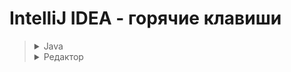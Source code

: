 # IntelliJ IDEA - горячие клавиши

><details><summary>Java</summary>
>
>```
>Поиск/Замена (это земаст!)
>   Ctrl + N               поиск класса, далее ALT+(-> / <-) - выбор ищем Files, All и т.д.
>   Ctrl + F               поиск на текущем классе  
>   Ctrl + R               автозамена на текущем классе
>   Ctrl + Shift + F       поиск выражений в проекте/модулях/директориях
>   Ctrl + Left Mouse      провалиться в метод/класс и т.д. чтобы прочитать про него
>   Ctrl + ALT + (<-)      вернуться назад, или вперед (ВАЖНО)
>   Ctrl + B               на классе/методе подняться до объявления класса/метода, 
>                          а если еще раз нажать в объявлении, то увидим, где  используется класс/метод
>   Ctrl + ALT + L         авто выравнивание кода
>   Ctrl + Y               удалить строку (целиком)
>   Ctrl + X               вырезать строку (целиком)
>   Ctrl + D               создать дубликат строки
>   Ctrl + W + W + ...     выделение кода (слово -> строка -> блок -> метод -> класс и тд)
>   Ctrl + Shift + W       обратное снятие выделения
>   Ctrl + Insret          выделение строки целиком
>   Shift + End            выделить все что справа от курсора в строке
>
>   Ctrl + Shift + [стрелка выше/ниже]     перемещение вверх/вниз строки в коде
>
>Запилить кусок кода в структуру:
>   1. Ctrl + W    много раз до готовности
>   2. Ctrl + Alt + T
>   3. [нажать цифру на клаве, например '6'  =  try{} catch{}]
>
>Создание структур с нуля:
>' fori ' + (Tab или Enter) + Tab   сразу забиваем второй критерий в цикле for и цикл готов!
>' foreach ' + (Tab или Enter)     шаблон для цикла типа ' for each ' - просто добавь воды)
>' iter ' + (Tab или Enter)         перебрать элементы коллекции
>
>Быстрая отладка.
>   Shift + F9      запуск отладки
>   F8              построчный прогон без захода в методы
>   F7              с заходом в методы
>   Alt + F8        открыть окно эмуляции (=отладка в отладке)
>   Alt + F9        прогнать до курсора
>
>Атомарная отладка с заходом в контекстные методы:
>   ставим breakpoint на строке public static void main => Shift + F9 => F7, F7...
>
>Рефакторинг.
>   Shift + F6      переименовать переменную
>   Ctrl + F6        изменить сигнатуру метода
>
>Навигация:
>   Ctrl + Q        где стоит курсор, показать подробности метода/класса/значения и т.д.
>   Ctrl + P        напомнить сигнатуру
>   Alt + F7        где стоит курсор, показать все места где используется метод/класс/значение и т.д.
>   Alt + 1         скрыть/показать панель 'Project'
>   Ctrl + Alt + O  удалить неисп. импорты
>   Alt + [стрелка влево/вправо]    перемещение по закладкам
>
>Промежуточная обработка текста, который вы откуда то скопировали:
>0. Ctrl + C        на тексте неважно откуда
>1. WIN + R         окно винды ВЫПОЛНИТЬ...
>2. Ctrl + V        и редактируем, убираем лишнее
>3. Ctrl + A        выделяем результат редактирования
>4. Ctrl + C        копируем выделенный результат редактирования
>5. Ctrl + V        вставляем куда нужно
>   
>Быстрое создание переменной (если написали метод/экземпляр, который что-то возвращает, 
>а нужно результат запилить на переменную) Alt+Enter, [introduce local variable] Enter
>```
></details>
>
><details><summary>Редактор</summary>
>
>```
>Ctrl + Shift + U       Переключить в "ВЕРХНИЙ/нижний" регистр 
>Ctrl + Z                Undo, отменить последнее действие  
>Ctrl + Shift + Z        Redo, отменить последнюю отмену действия  
>Ctrl + Shift + V        Расширенная вставка из буфера обмена (с историей)  
>Ctrl (+ Shift) + W      Инкрементальное выделение выражения  
>Ctrl + влево/вправо     Перемещение между словами  
>Ctrl + вверх/вниз       Прокрутка кода без изменения позиции курсора  
>Ctrl + Home/End         Переход в начало/конец файла  
>Shift + Del (Ctr + Y)   Удаление строки, отличие в том, где потом окажется курсор  
>Ctrl + Del              Удалить от текущей позиции до конца слова  
>Ctrl + Backspace        Удалить от текущей позиции до начала слова  
>Ctrl + D                Дублировать текущую строку  
>Tab / Shift + Tab       Увеличить/уменьшить текущий отступ  
>Ctrl + Alt + I          Выравнивание отступов в коде  
>Ctrl + Alt + L          Приведение кода в соответствие code style  
>Ctrl + /                Закомментировать/раскомментировать текущую строку  
>Ctrl + Shift + /        Закомментировать/раскомментировать выделенный код  
>Ctrl + -/+              Фолдинг, свернуть/развернуть  
>Ctrl + Shift + -/+      Фолдинг, свернуть/развернуть все  
>Ctrl + Shift + .        Сделать текущий скоуп сворачиваемым и свернуть его  
>Ctrl + .                Сделать текущий скоуп несворачиваемым  
>Ctrl + R                Замена в тексте  
>Ctrl + Shift + R        Замена во всех файлах
>Ctrl + W + W            Выделить всю строку  
>```
>
>**Окна, вкладки:**
>```  
>Alt + влево/вправо     Перемещение между вкладками
>Ctrl + F4               Закрыть вкладку
>Alt + циферка          Открытие/закрытие окон Project, Structure, Changes и тд
>Ctrl + Tab              Switcher, переключение между вкладками и окнами
>Shift + Esc            Закрыть активное окно
>F12                    Открыть последнее закрытое окно
>Ctrl + колесико         Zoom, если он был вами настроен
>```
>
>**Закладки:**  
>```  
>F11                    Поставить или снять закладку  
>Ctrl + F11              Аналогично с присвоением буквы или цифры  
>Shift + F11            Переход к закладке (удаление — клавишей Delete)  
>Ctrl + Число            Быстрый переход к закладке с присвоенным числом  
>```
>
>**Подсказки и документация:**  
>```  
>Ctrl + Q                Документация к тому, на чем сейчас курсор  
>Ctrl + Shift + I        Показать реализацию метода или класса  
>Alt + Q                Отобразить имя класса или метода, в котором мы находимся  
>Ctrl + P                Подсказка по аргументам метода  
>Ctrl + F1               Показать описание ошибки или варнинга  
>Alt + Enter            Показать, что нам предлагают «лампочки»  
>```
>
>**Поиск:**  
>```  
>Дважды Shift           Быстрый поиск по всему проекту  
>Ctrl + Shift + A        Быстрый поиск по настройкам, действиям и тд  
>Alt + вниз/вверх       Перейти к следующему/предыдущему методу  
>Ctrl + [ и Ctr + ]      Перемещение к началу и концу текущего скоупа  
>Ctrl + F                Поиск в файле  
>Ctrl + Shift + F        Поиск по всем файлам (переход — F4)  
>Ctrl + F3               Искать слово под курсором   
>F3 / Shift + F3        Искать вперед/назад  
>Ctrl + G                Переход к строке или строке:номеру_символа  
>Ctrl + F12              Список методов с переходом к их объявлению  
>Ctrl + E                Список недавно открытых файлов с переходом к ним  
>Ctrl + Shift + E        Список недавно измененных файлов с переходом к ним  
>Ctrl + H                Иерархия наследования текущего класса и переход по ней  
>Ctrl + Alt + H          Иерархия вызовов выбранного метода  
>Ctrl + N                Поиск класса по имени и переход к нему  
>Ctrl + Shift + N        Поиск файла по имени и переход к нему  
>Ctrl + B                Перейти к объявлению переменной, класса, метода  
>Ctrl + Alt + B          Перейти к реализации  
>Ctrl + Shift + B        Определить тип и перейти к его реализации  
>Shift + Alt + влево    Перемещение назад по стеку поиска  
>Shift + Alt + вправо   Перемещение вперед по стеку поиска  
>F2 / Shift + F2        Переход к следующей/предыдущей ошибке  
>Shift + Alt + 7        Найти все места, где используется метод/переменная  
>Ctrl + Alt + 7          Как предыдущий пункт, только во всплывающем окне
>```
>
>**Генерация кода и рефакторинг:**  
>```  
>Ctrl + Space            Полный автокомплит  
>Ctrl + Shift + Space    Автокомплит с фильтрацией по подходящему типу  
>Alt + /                Простой автокомплит по словам, встречающимся в проекте  
>Ctrl + I                Реализовать интерфейс  
>Ctrl + O                Переопределить метод родительского класса  
>Ctrl + J                Генерация шаблонного кода (обход по итератору и тд)  
>Ctrl + Alt + J          Обернуть выделенный код в один из шаблонов  
>Alt + Insert           Генератор кода — сеттеров, зависимостей в pom.xml и тд  
>Shift + F6             Переименование переменной, класса и тд во всем коде  
>Ctrl + F6               Изменение сигнатуры метода во всем коде  
>F6                     Перемещение метода, класса или пакета  
>F5                     Создать копию класса, файла или каталога  
>Shift + F5             Создать копию класса в том же пакете  
>Alt + Delete           Безопасное удаление класса, метода или атрибута  
>Ctrl + Alt + M          Выделение метода  
>Ctrl + Alt + V          Выделение переменной  
>Ctrl + Alt + F          Выделение атрибута  
>Ctrl + Alt + C          Выделение константы (public final static)  
>Ctrl + Alt + P          Выделение аргумента метода  
>Ctrl + Alt + N          Инлайнинг метода, переменной, аргумента или константы  
>Ctrl + Alt + O          Оптимизация импортов (Удаляет все НЕиспользуемые import`ы) 
>```
>
>**Прочее:**  
>```  
>Ctrl + ~                Быстрое переключение цветовой схемы, code style и тд  
>Alt + F12              Открыть/закрыть терминал  
>F10                    Запустить последнюю запущенную программу или тест  
>Shift + F10            Запустить открытую в редакторе программу или тест  
>Shift + Alt + F10      Запустить что-то из списка того что запускалось раньше  
>Ctrl + F2               Остановить программу  
>Ctrl + Alt + A          Добавить в систему контроля версий  
>Ctrl + K                Сделать коммит в систему контроля версий  
>Ctrl + Shift + K        Сделать пуш в систему контроля версий  
>Ctrl + Shift + P        В Scala-плагине определяет implicit параметры  
>Ctrl + Shift + Q        В Scala-плагине определяет implicit преобразования  
>```

</details>
